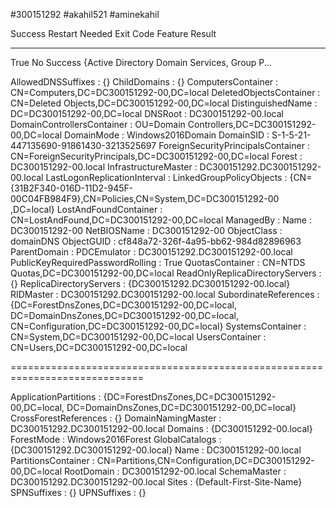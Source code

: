 #300151292 #akahil521  #aminekahil

Success Restart Needed Exit Code      Feature Result
------- -------------- ---------      --------------
True    No             Success        {Active Directory Domain Services, Group P...


AllowedDNSSuffixes                 : {}
ChildDomains                       : {}
ComputersContainer                 : CN=Computers,DC=DC300151292-00,DC=local
DeletedObjectsContainer            : CN=Deleted Objects,DC=DC300151292-00,DC=local
DistinguishedName                  : DC=DC300151292-00,DC=local
DNSRoot                            : DC300151292-00.local
DomainControllersContainer         : OU=Domain Controllers,DC=DC300151292-00,DC=local
DomainMode                         : Windows2016Domain
DomainSID                          : S-1-5-21-447135690-91861430-3213525697
ForeignSecurityPrincipalsContainer : CN=ForeignSecurityPrincipals,DC=DC300151292-00,DC=local
Forest                             : DC300151292-00.local
InfrastructureMaster               : DC300151292.DC300151292-00.local
LastLogonReplicationInterval       :
LinkedGroupPolicyObjects           : {CN={31B2F340-016D-11D2-945F-00C04FB984F9},CN=Policies,CN=System,DC=DC300151292-00
                                     ,DC=local}
LostAndFoundContainer              : CN=LostAndFound,DC=DC300151292-00,DC=local
ManagedBy                          :
Name                               : DC300151292-00
NetBIOSName                        : DC300151292-00
ObjectClass                        : domainDNS
ObjectGUID                         : cf848a72-326f-4a95-bb62-984d82896963
ParentDomain                       :
PDCEmulator                        : DC300151292.DC300151292-00.local
PublicKeyRequiredPasswordRolling   : True
QuotasContainer                    : CN=NTDS Quotas,DC=DC300151292-00,DC=local
ReadOnlyReplicaDirectoryServers    : {}
ReplicaDirectoryServers            : {DC300151292.DC300151292-00.local}
RIDMaster                          : DC300151292.DC300151292-00.local
SubordinateReferences              : {DC=ForestDnsZones,DC=DC300151292-00,DC=local,
                                     DC=DomainDnsZones,DC=DC300151292-00,DC=local,
                                     CN=Configuration,DC=DC300151292-00,DC=local}
SystemsContainer                   : CN=System,DC=DC300151292-00,DC=local
UsersContainer                     : CN=Users,DC=DC300151292-00,DC=local



=============================================================================

ApplicationPartitions : {DC=ForestDnsZones,DC=DC300151292-00,DC=local, DC=DomainDnsZones,DC=DC300151292-00,DC=local}
CrossForestReferences : {}
DomainNamingMaster    : DC300151292.DC300151292-00.local
Domains               : {DC300151292-00.local}
ForestMode            : Windows2016Forest
GlobalCatalogs        : {DC300151292.DC300151292-00.local}
Name                  : DC300151292-00.local
PartitionsContainer   : CN=Partitions,CN=Configuration,DC=DC300151292-00,DC=local
RootDomain            : DC300151292-00.local
SchemaMaster          : DC300151292.DC300151292-00.local
Sites                 : {Default-First-Site-Name}
SPNSuffixes           : {}
UPNSuffixes           : {}
